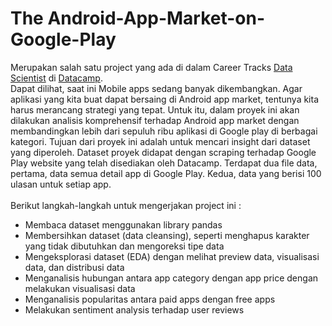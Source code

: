 # The Android-App-Market-on-Google-Play
Merupakan salah satu project yang ada di dalam Career Tracks <a href="https://app.datacamp.com/learn/career-tracks/data-scientist-with-python?version=5" target="_blank">Data Scientist</a> di <a href="https://app.datacamp.com/learn" target="_blank">Datacamp</a>. <br/>
Dapat dilihat, saat ini Mobile apps sedang banyak dikembangkan. Agar aplikasi yang kita buat dapat bersaing di Android app market, tentunya kita harus merancang strategi yang tepat. Untuk itu, dalam proyek ini akan dilakukan analisis komprehensif terhadap Android app market dengan membandingkan lebih dari sepuluh ribu aplikasi di Google play di berbagai kategori. Tujuan dari proyek ini adalah untuk mencari insight dari dataset yang diperoleh. Dataset proyek didapat dengan scraping terhadap Google Play website yang telah disediakan oleh Datacamp. Terdapat dua file data, pertama, data semua detail app di Google Play. Kedua, data yang berisi 100 ulasan untuk setiap app. <br/><br/>
Berikut langkah-langkah untuk mengerjakan project ini :
*	Membaca dataset menggunakan library pandas
*	Membersihkan dataset (data cleansing), seperti menghapus karakter yang tidak dibutuhkan dan mengoreksi tipe data
*	Mengeksplorasi dataset (EDA) dengan melihat preview data, visualisasi data, dan distribusi data
*	Menganalisis hubungan antara app category dengan app price dengan melakukan visualisasi data
*	Menganalisis popularitas antara paid apps dengan free apps
*	Melakukan sentiment analysis terhadap user reviews
